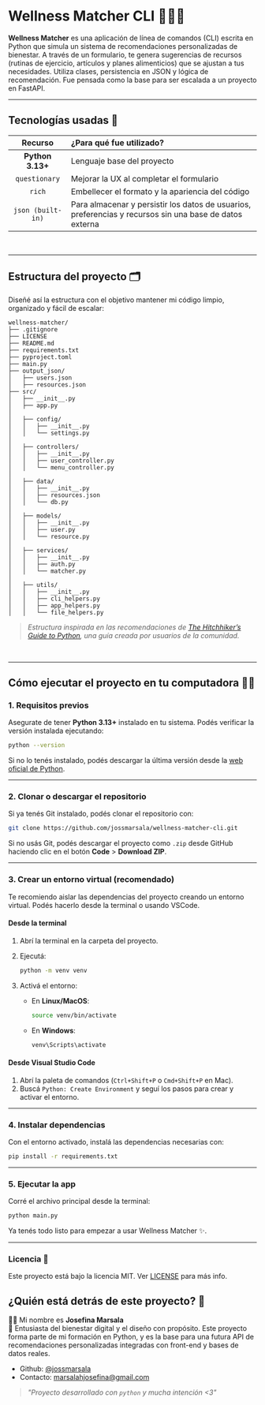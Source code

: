 # Wellness Matcher CLI 🌱🧘‍♀️ 

**Wellness Matcher** es una aplicación de línea de comandos (CLI) escrita en Python que simula un sistema de recomendaciones personalizadas de bienestar. A través de un formulario, te genera sugerencias de recursos (rutinas de ejercicio, artículos y planes alimenticios) que se ajustan a tus necesidades. Utiliza clases, persistencia en JSON y lógica de recomendación. Fue pensada como la base para ser escalada a un proyecto en FastAPI.

---

## Tecnologías usadas 💾

| Recurso      | ¿Para qué fue utilizado?        | 
|:--------------:|:------------------|
| **Python 3.13+** | Lenguaje base del proyecto | 
| `questionary` | Mejorar la UX al completar el formulario |
| `rich` | Embellecer el formato y la apariencia del código |
| `json (built-in)`	| Para almacenar y persistir los datos de usuarios, preferencias y recursos sin una base de datos externa |
<br />

---

## Estructura del proyecto 🗂️

Diseñé así la estructura con el objetivo mantener mi código limpio, organizado y fácil de escalar:

``` 
wellness-matcher/
├── .gitignore
├── LICENSE
├── README.md
├── requirements.txt
├── pyproject.toml          
├── main.py
├── output_json/
│   ├── users.json
│   ├── resources.json
├── src/
│   ├── __init__.py
│   ├── app.py              
│
│   ├── config/
│   │   ├── __init__.py
│   │   └── settings.py     
│
│   ├── controllers/
│   │   ├── __init__.py
│   │   ├── user_controller.py
│   │   └── menu_controller.py
│
│   ├── data/
│   │   ├── __init__.py
│   │   ├── resources.json
│   │   └── db.py
│
│   ├── models/
│   │   ├── __init__.py
│   │   ├── user.py
│   │   └── resource.py
│
│   ├── services/           
│   │   ├── __init__.py
│   │   ├── auth.py
│   │   └── matcher.py  
│
│   ├── utils/
│   │   ├── __init__.py
│   │   ├── cli_helpers.py
│   │   ├── app_helpers.py
│   │   └── file_helpers.py 

``` 

>_Estructura inspirada en las recomendaciones de [The Hitchhiker’s Guide to Python](https://docs.python-guide.org/writing/structure/), una guía creada por usuarios de la comunidad._
<br />

---

## Cómo ejecutar el proyecto en tu computadora 🧑‍💻

### 1. Requisitos previos

Asegurate de tener **Python 3.13+** instalado en tu sistema. Podés verificar la versión instalada ejecutando:

```bash
python --version
```

Si no lo tenés instalado, podés descargar la última versión desde la [web oficial de Python](https://www.python.org/downloads/).

---

### 2. Clonar o descargar el repositorio

Si ya tenés Git instalado, podés clonar el repositorio con:

```bash
git clone https://github.com/jossmarsala/wellness-matcher-cli.git
```

Si no usás Git, podés descargar el proyecto como `.zip` desde GitHub haciendo clic en el botón **Code** > **Download ZIP**.

---

### 3. Crear un entorno virtual (recomendado)

Te recomiendo aislar las dependencias del proyecto creando un entorno virtual. Podés hacerlo desde la terminal o usando VSCode.

#### Desde la terminal

1. Abrí la terminal en la carpeta del proyecto.
2. Ejecutá:

   ```bash
   python -m venv venv
   ```

3. Activá el entorno:

   - En **Linux/MacOS**:

     ```bash
     source venv/bin/activate
     ```

   - En **Windows**:

     ```bash
     venv\Scripts\activate
     ```

#### Desde Visual Studio Code

1. Abrí la paleta de comandos (`Ctrl+Shift+P` o `Cmd+Shift+P` en Mac).
2. Buscá `Python: Create Environment` y seguí los pasos para crear y activar el entorno.

---

### 4. Instalar dependencias

Con el entorno activado, instalá las dependencias necesarias con:

```bash
pip install -r requirements.txt
```

---

### 5. Ejecutar la app 

Corré el archivo principal desde la terminal:

```bash
python main.py
```

Ya tenés todo listo para empezar a usar Wellness Matcher ✨.

---

### Licencia 📜

Este proyecto está bajo la licencia MIT. Ver [LICENSE](./LICENSE) para más info.


## ¿Quién está detrás de este proyecto? 🌷

👩‍💻 Mi nombre es **Josefina Marsala**  
💼 Entusiasta del bienestar digital y el diseño con propósito. Este proyecto forma parte de mi formación en Python, y es la base para una futura API de recomendaciones personalizadas integradas con front-end y bases de datos reales.

  - Github: [@jossmarsala](https://github.com/jossmarsala)  
  - Contacto: marsalahjosefina@gmail.com

> _"Proyecto desarrollado con `python` y mucha intención <3"_ 

